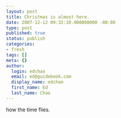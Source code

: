 ```yaml
---
layout: post
title: Christmas is almost here.
date: 2007-12-12 09:32:10.000000000 -08:00
type: post
published: true
status: publish
categories:
- fresh
tags: []
meta: {}
author:
  login: edchao
  email: ed@guidebook.com
  display_name: edchao
  first_name: Ed
  last_name: Chao
---
```

<p>how the time flies.</p>
